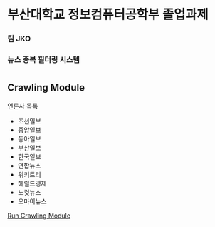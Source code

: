 <div>
    <h1>부산대학교 정보컴퓨터공학부 졸업과제</h1>
    <h3>팀 JKO</h3>
    <h3>뉴스 중복 필터링 시스템</h3>
</div>
<div>
    <h1></h1>
    <h2>Crawling Module</h2>
    <p>언론사 목록</p>
    <ul>
        <li>조선일보</li>
        <li>중앙일보</li>
        <li>동아일보</li>
        <li>부산일보</li>
        <li>한국일보</li>
        <li>연합뉴스</li>
        <li>위키트리</li>
        <li>헤럴드경제</li>
        <li>노컷뉴스</li>
        <li>오마이뉴스</li>
    </ul>
    <a href="https://github.com/whgusqls007/JKO/tree/main/Crawling">Run Crawling Module</a>
</div>
